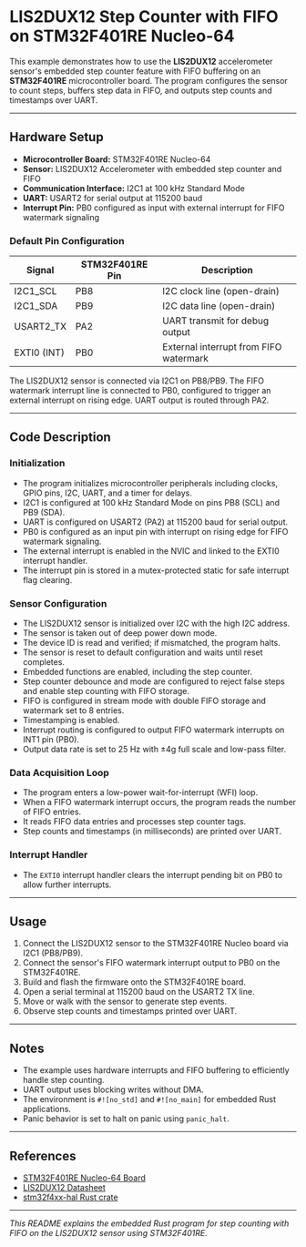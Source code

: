 # LIS2DUX12 Step Counter with FIFO on STM32F401RE Nucleo-64

This example demonstrates how to use the **LIS2DUX12** accelerometer sensor's embedded step counter feature with FIFO buffering on an **STM32F401RE** microcontroller board. The program configures the sensor to count steps, buffers step data in FIFO, and outputs step counts and timestamps over UART.

---

## Hardware Setup

- **Microcontroller Board:** STM32F401RE Nucleo-64
- **Sensor:** LIS2DUX12 Accelerometer with embedded step counter and FIFO
- **Communication Interface:** I2C1 at 100 kHz Standard Mode
- **UART:** USART2 for serial output at 115200 baud
- **Interrupt Pin:** PB0 configured as input with external interrupt for FIFO watermark signaling

### Default Pin Configuration

| Signal       | STM32F401RE Pin | Description                      |
|--------------|-----------------|---------------------------------|
| I2C1_SCL     | PB8             | I2C clock line (open-drain)     |
| I2C1_SDA     | PB9             | I2C data line (open-drain)      |
| USART2_TX    | PA2             | UART transmit for debug output  |
| EXTI0 (INT)  | PB0             | External interrupt from FIFO watermark |

The LIS2DUX12 sensor is connected via I2C1 on PB8/PB9. The FIFO watermark interrupt line is connected to PB0, configured to trigger an external interrupt on rising edge. UART output is routed through PA2.

---

## Code Description

### Initialization

- The program initializes microcontroller peripherals including clocks, GPIO pins, I2C, UART, and a timer for delays.
- I2C1 is configured at 100 kHz Standard Mode on pins PB8 (SCL) and PB9 (SDA).
- UART is configured on USART2 (PA2) at 115200 baud for serial output.
- PB0 is configured as an input pin with interrupt on rising edge for FIFO watermark signaling.
- The external interrupt is enabled in the NVIC and linked to the EXTI0 interrupt handler.
- The interrupt pin is stored in a mutex-protected static for safe interrupt flag clearing.

### Sensor Configuration

- The LIS2DUX12 sensor is initialized over I2C with the high I2C address.
- The sensor is taken out of deep power down mode.
- The device ID is read and verified; if mismatched, the program halts.
- The sensor is reset to default configuration and waits until reset completes.
- Embedded functions are enabled, including the step counter.
- Step counter debounce and mode are configured to reject false steps and enable step counting with FIFO storage.
- FIFO is configured in stream mode with double FIFO storage and watermark set to 8 entries.
- Timestamping is enabled.
- Interrupt routing is configured to output FIFO watermark interrupts on INT1 pin (PB0).
- Output data rate is set to 25 Hz with ±4g full scale and low-pass filter.

### Data Acquisition Loop

- The program enters a low-power wait-for-interrupt (WFI) loop.
- When a FIFO watermark interrupt occurs, the program reads the number of FIFO entries.
- It reads FIFO data entries and processes step counter tags.
- Step counts and timestamps (in milliseconds) are printed over UART.

### Interrupt Handler

- The `EXTI0` interrupt handler clears the interrupt pending bit on PB0 to allow further interrupts.

---

## Usage

1. Connect the LIS2DUX12 sensor to the STM32F401RE Nucleo board via I2C1 (PB8/PB9).
2. Connect the sensor's FIFO watermark interrupt output to PB0 on the STM32F401RE.
3. Build and flash the firmware onto the STM32F401RE board.
4. Open a serial terminal at 115200 baud on the USART2 TX line.
5. Move or walk with the sensor to generate step events.
6. Observe step counts and timestamps printed over UART.

---

## Notes

- The example uses hardware interrupts and FIFO buffering to efficiently handle step counting.
- UART output uses blocking writes without DMA.
- The environment is `#![no_std]` and `#![no_main]` for embedded Rust applications.
- Panic behavior is set to halt on panic using `panic_halt`.

---

## References

- [STM32F401RE Nucleo-64 Board](https://www.st.com/en/evaluation-tools/nucleo-f401re.html)
- [LIS2DUX12 Datasheet](https://www.st.com/resource/en/datasheet/lis2dux12.pdf)
- [stm32f4xx-hal Rust crate](https://docs.rs/stm32f4xx-hal)

---

*This README explains the embedded Rust program for step counting with FIFO on the LIS2DUX12 sensor using STM32F401RE.*
